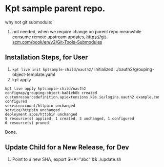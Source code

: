 # Kpt sample parent repo.

why not git submodule:

 1. not needed, when we require change on parent repo meanwhile consume remote upstream updates, https://git-scm.com/book/en/v2/Git-Tools-Submodules

## Installation Steps, for User

 1. `kpt live init kptsample-child/oauth2/`
     Initialized: ./oauth2/grouping-object-template.yaml
 1.  kpt apply
 
   ```
   kpt live apply kptsample-child/oauth2                    
   configmap/grouping-object-ba81eb8b created
   customresourcedefinition.apiextensions.k8s.io/logins.oauth2.example.com configured
   serviceaccount/httpbin unchanged
   service/httpbin unchanged
   deployment.apps/httpbin unchanged
   5 resource(s) applied. 1 created, 3 unchanged, 1 configured
   0 resource(s) pruned
  ``` 

Done.

## Update Child for a New Release, for Dev


1. Point to a new SHA, export SHA="abc" && ./update.sh


